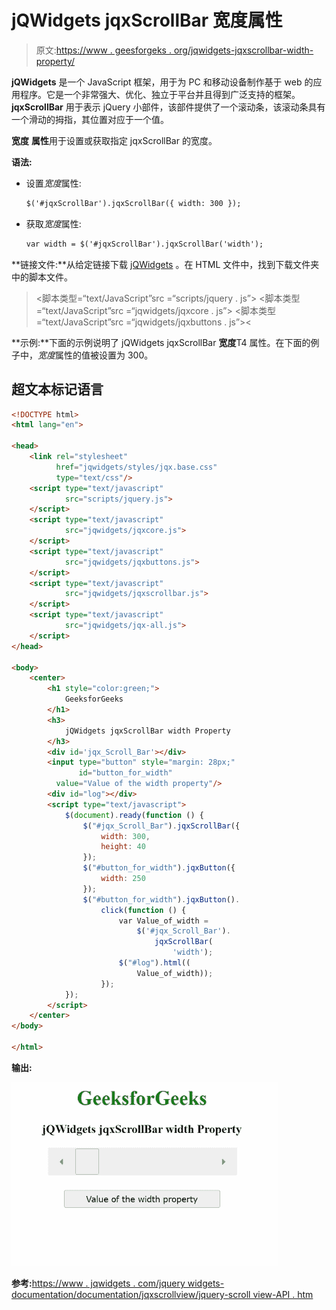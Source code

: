 # jQWidgets jqxScrollBar 宽度属性

> 原文:[https://www . geesforgeks . org/jqwidgets-jqxscrollbar-width-property/](https://www.geeksforgeeks.org/jqwidgets-jqxscrollbar-width-property/)

**jQWidgets** 是一个 JavaScript 框架，用于为 PC 和移动设备制作基于 web 的应用程序。它是一个非常强大、优化、独立于平台并且得到广泛支持的框架。 **jqxScrollBar** 用于表示 jQuery 小部件，该部件提供了一个滚动条，该滚动条具有一个滑动的拇指，其位置对应于一个值。

**宽度** **属性**用于设置或获取指定 jqxScrollBar 的宽度。

**语法:**

*   设置*宽度*属性:

    ```html
    $('#jqxScrollBar').jqxScrollBar({ width: 300 });
    ```

*   获取*宽度*属性:

    ```html
    var width = $('#jqxScrollBar').jqxScrollBar('width');
    ```

**链接文件:**从给定链接下载 [jQWidgets](https://www.jqwidgets.com/download/) 。在 HTML 文件中，找到下载文件夹中的脚本文件。

> <link rel="”stylesheet”" href="”jqwidgets/styles/jqx.base.css”" type="”text/css”/">
> <脚本类型=“text/JavaScript”src =“scripts/jquery . js”></script>
> <脚本类型=“text/JavaScript”src =“jqwidgets/jqxcore . js”></script>
> <脚本类型=“text/JavaScript”src =“jqwidgets/jqxbuttons . js”><

**示例:**下面的示例说明了 jQWidgets jqxScrollBar **宽度**T4 属性。在下面的例子中，*宽度*属性的值被设置为 300。

## 超文本标记语言

```html
<!DOCTYPE html>
<html lang="en">

<head>
    <link rel="stylesheet" 
          href="jqwidgets/styles/jqx.base.css"
          type="text/css"/>
    <script type="text/javascript" 
            src="scripts/jquery.js">
    </script>
    <script type="text/javascript" 
            src="jqwidgets/jqxcore.js">
    </script>
    <script type="text/javascript" 
            src="jqwidgets/jqxbuttons.js">
    </script>
    <script type="text/javascript" 
            src="jqwidgets/jqxscrollbar.js">
    </script>
    <script type="text/javascript" 
            src="jqwidgets/jqx-all.js">
    </script>
</head>

<body>
    <center>
        <h1 style="color:green;">
            GeeksforGeeks
        </h1>
        <h3>
            jQWidgets jqxScrollBar width Property
        </h3>
        <div id='jqx_Scroll_Bar'></div>
        <input type="button" style="margin: 28px;" 
               id="button_for_width" 
          value="Value of the width property"/>
        <div id="log"></div>
        <script type="text/javascript">
            $(document).ready(function () {
                $("#jqx_Scroll_Bar").jqxScrollBar({
                    width: 300,
                    height: 40
                });
                $("#button_for_width").jqxButton({
                    width: 250
                });
                $("#button_for_width").jqxButton().
                    click(function () {
                        var Value_of_width =
                            $('#jqx_Scroll_Bar').
                                jqxScrollBar(
                                    'width');
                        $("#log").html((
                            Value_of_width));
                    });
            });
        </script>
    </center>
</body>

</html>
```

**输出:**

![](img/9346f460c49f3530ed2a6f8bbd670d62.png)

**参考:**[https://www . jqwidgets . com/jquery widgets-documentation/documentation/jqxscrollview/jquery-scroll view-API . htm](https://www.jqwidgets.com/jquery-widgets-documentation/documentation/jqxscrollbar/jquery-scrollbar-api.htm)